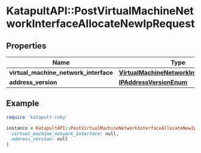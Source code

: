 # KatapultAPI::PostVirtualMachineNetworkInterfaceAllocateNewIpRequest

## Properties

| Name | Type | Description | Notes |
| ---- | ---- | ----------- | ----- |
| **virtual_machine_network_interface** | [**VirtualMachineNetworkInterfaceLookup**](VirtualMachineNetworkInterfaceLookup.md) |  |  |
| **address_version** | [**IPAddressVersionEnum**](IPAddressVersionEnum.md) |  |  |

## Example

```ruby
require 'katapult-ruby'

instance = KatapultAPI::PostVirtualMachineNetworkInterfaceAllocateNewIpRequest.new(
  virtual_machine_network_interface: null,
  address_version: null
)
```

